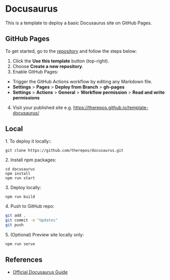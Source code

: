 # Docusaurus
This is a template to deploy a basic Docusaurus site on GitHub Pages.

## GitHub Pages
To get started, go to the [repository](https://github.com/therepos/template-docusaurus) and follow the steps below:

1. Click the **Use this template** button (top-right).  
2. Choose **Create a new repository**.  
3. Enable GitHub Pages:  
- Trigger the GitHub Actions workflow by editing any Markdown file.  
- **Settings** > **Pages** > **Deploy from Branch** > **gh-pages**  
- **Settings** > **Actions** > **General** > **Workflow permission** > **Read and write permissions**   
4. Visit your published site e.g. https://therepos.github.io/template-docusaurus/

## Local 
1\. To deploy it locally::  
```
git clone https://github.com/therepos/docusaurus.git
```

2\. Install npm packages:
```
cd docusaurus
npm install
npm run start
```

3\. Deploy locally:
```bash
npm run build
```

4\. Push to GitHub repo:
```bash
git add . 
git commit -m "Updates"
git push
```

5\. (Optional) Preview site locally only:
```bash
npm run serve
```

## References
- [Official Docusaurus Guide](https://docusaurus.io/docs)
